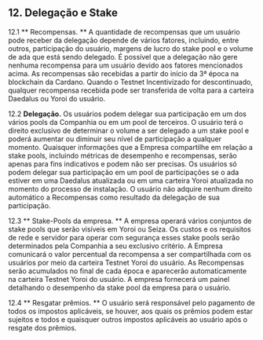 ## 12. Delegação e Stake

12.1 ** Recompensas. ** A quantidade de recompensas que um usuário pode receber da delegação depende de vários fatores, incluindo, entre outros, participação do usuário, margens de lucro do stake pool e o volume de ada que está sendo delegado. É possível que a delegação não gere nenhuma recompensa para um usuário devido aos fatores mencionados acima. As recompensas são recebidas a partir do início da 3ª época na blockchain da Cardano. Quando o Testnet Incentivizado for descontinuado, qualquer recompensa recebida pode ser transferida de volta para a carteira Daedalus ou Yoroi do usuário.

12.2 **Delegação.** Os usuários podem delegar sua participação em um dos vários pools da Companhia ou em um pool de terceiros. O usuário terá o direito exclusivo de determinar o volume a ser delegado a um stake pool e poderá aumentar ou diminuir seu nível de participação a qualquer momento. Quaisquer informações que a Empresa compartilhe em relação a stake pools, incluindo métricas de desempenho e recompensas, serão apenas para fins indicativos e podem não ser precisas. Os usuários só podem delegar sua participação em um pool de participações se o ada estiver em uma Daedalus atualizada ou em uma carteira Yoroi atualizada no momento do processo de instalação. O usuário não adquire nenhum direito automático a Recompensas como resultado da delegação de sua participação.

12.3 ** Stake-Pools da empresa. ** A empresa operará vários conjuntos de stake pools que serão visíveis em Yoroi ou Seiza. Os custos e os requisitos de rede e servidor para operar com segurança esses stake pools serão determinados pela Companhia a seu exclusivo critério. A Empresa comunicará o valor percentual da recompensa a ser compartilhada com os usuários por meio da carteira Testnet Yoroi do usuário. As Recompensas serão acumulados no final de cada época e aparecerão automaticamente na carteira Testnet Yoroi do usuário. A empresa fornecerá um painel detalhando o desempenho da stake pool da empresa para o usuário.

12.4 ** Resgatar prêmios. ** O usuário será responsável pelo pagamento de todos os impostos aplicáveis, se houver, aos quais os prêmios podem estar sujeitos e todos e quaisquer outros impostos aplicáveis ​​ao usuário após o resgate dos prêmios.
